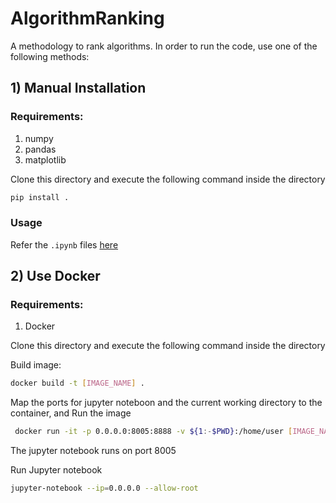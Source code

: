 # AlgorithmRanking

A methodology to rank algorithms. In order to run the code, use one of the following methods:

## 1) Manual Installation

### Requirements:

1. numpy
2. pandas
2. matplotlib


Clone this directory and execute the following command inside the directory

```bash
pip install .
```
### Usage

Refer the ```.ipynb``` files [here](/examples/simulated)

## 2) Use Docker

### Requirements:

1. Docker

Clone this directory and execute the following command inside the directory

Build image:

```bash
docker build -t [IMAGE_NAME] .
```
Map the ports for jupyter noteboon and the current working directory to the container, and Run the image

```bash
 docker run -it -p 0.0.0.0:8005:8888 -v ${1:-$PWD}:/home/user [IMAGE_NAME]
```
The jupyter notebook runs on port 8005

Run Jupyter notebook

```bash
jupyter-notebook --ip=0.0.0.0 --allow-root
```
